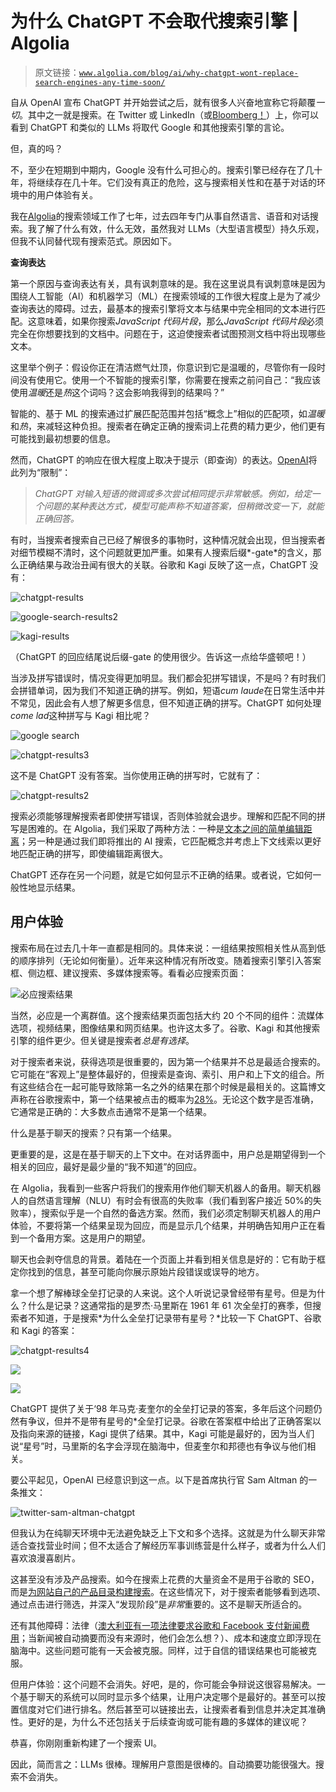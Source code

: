 # 为什么 ChatGPT 不会取代搜索引擎 | Algolia

> 原文链接：[`www.algolia.com/blog/ai/why-chatgpt-wont-replace-search-engines-any-time-soon/`](https://www.algolia.com/blog/ai/why-chatgpt-wont-replace-search-engines-any-time-soon/)

自从 OpenAI 宣布 ChatGPT 并开始尝试之后，就有很多人兴奋地宣称它将颠覆*一切*。其中之一就是搜索。在 Twitter 或 LinkedIn（或[Bloomberg！](https://www.bloomberg.com/opinion/articles/2022-12-07/chatgpt-should-worry-google-and-alphabet-why-search-when-you-can-ask-ai)）上，你可以看到 ChatGPT 和类似的 LLMs 将取代 Google 和其他搜索引擎的言论。

但，真的吗？

不，至少在短期到中期内，Google 没有什么可担心的。搜索引擎已经存在了几十年，将继续存在几十年。它们没有真正的危险，这与搜索相关性和在基于对话的环境中的用户体验有关。

我在[Algolia](https://algolia.com/)的搜索领域工作了七年，过去四年专门从事自然语言、语音和对话搜索。我了解了什么有效，什么无效，虽然我对 LLMs（大型语言模型）持久乐观，但我不认同替代现有搜索范式。原因如下。

**查询表达**

第一个原因与查询表达有关，具有讽刺意味的是。我在这里说具有讽刺意味是因为围绕人工智能（AI）和机器学习（ML）在搜索领域的工作很大程度上是为了减少查询表达的障碍。过去，最基本的搜索引擎将文本与结果中完全相同的文本进行匹配。这意味着，如果你搜索*JavaScript 代码片段*，那么*JavaScript 代码片段*必须完全在你想要找到的文档中。问题在于，这迫使搜索者试图预测文档中将出现哪些文本。

这里举个例子：假设你正在清洁燃气灶顶，你意识到它是温暖的，尽管你有一段时间没有使用它。使用一个不智能的搜索引擎，你需要在搜索之前问自己：“我应该使用*温暖*还是*热*这个词吗？这会影响我得到的结果吗？”

智能的、基于 ML 的搜索通过扩展匹配范围并包括“概念上”相似的匹配项，如*温暖*和*热*，来减轻这种负担。搜索者在确定正确的搜索词上花费的精力更少，他们更有可能找到最初想要的信息。

然而，ChatGPT 的响应在很大程度上取决于提示（即查询）的表达。[OpenAI](https://openai.com/blog/chatgpt/)将此列为“限制”：

> *ChatGPT 对输入短语的微调或多次尝试相同提示非常敏感。例如，给定一个问题的某种表达方式，模型可能声称不知道答案，但稍微改变一下，就能正确回答。*

有时，当搜索者搜索自己已经了解很多的事物时，这种情况就会出现，但当搜索者对细节模糊不清时，这个问题就更加严重。如果有人搜索后缀*-gate*的含义，那么正确结果与政治丑闻有很大的关联。谷歌和 Kagi 反映了这一点，ChatGPT 没有：

![chatgpt-results](img/8e541e94214b4799589ff50b0f866711.png)

![google-search-results2](img/a882db7ed5736f5930010d20eb79f051.png)

![ kagi-results](img/66306b9a9ebca256e26c5c51d0f4794a.png)

（ChatGPT 的回应结尾说后缀-gate 的使用很少。告诉这一点给华盛顿吧！）

当涉及拼写错误时，情况变得更加明显。我们都会犯拼写错误，不是吗？有时我们会拼错单词，因为我们不知道正确的拼写。例如，短语*cum laude*在日常生活中并不常见，因此会有人想了解更多信息，但不知道正确的拼写。ChatGPT 如何处理*come lad*这种拼写与 Kagi 相比呢？

![google search](img/1a904b0d744061fdd2890dcb7672b661.png)

![chatgpt-results3](img/7286c8004b90e50b438f56b7c025bccc.png)

这不是 ChatGPT 没有答案。当你使用正确的拼写时，它就有了：

![chatgpt-results2](img/2d5ba9e517529f3a284d29c5fcd2f745.png)

搜索必须能够理解搜索者即使拼写错误，否则体验就会退步。理解和匹配不同的拼写是困难的。在 Algolia，我们采取了两种方法：一种是[文本之间的简单编辑距离](https://www.algolia.com/doc/guides/managing-results/optimize-search-results/typo-tolerance/)；另一种是通过我们即将推出的 AI 搜索，它匹配概念并考虑上下文线索以更好地匹配正确的拼写，即使编辑距离很大。

ChatGPT 还存在另一个问题，就是它如何显示不正确的结果。或者说，它如何一般性地显示结果。

## [](#user-experience)**用户体验**

搜索布局在过去几十年一直都是相同的。具体来说：一组结果按照相关性从高到低的顺序排列（无论如何衡量）。近年来这种情况有所改变。随着搜索引擎引入答案框、侧边框、建议搜索、多媒体搜索等。看看必应搜索页面：

![必应搜索结果](img/cf6fab62358a0b98bfbe191e53207144.png)

当然，必应是一个离群值。这个搜索结果页面包括大约 20 个不同的组件：流媒体选项，视频结果，图像结果和网页结果。也许这太多了。谷歌、Kagi 和其他搜索引擎的组件更少。但关键是搜索者*总是有选择*。

对于搜索者来说，获得选项是很重要的，因为第一个结果并不总是最适合搜索的。它可能在“客观上”是整体最好的，但搜索是查询、索引、用户和上下文的组合。所有这些结合在一起可能导致除第一名之外的结果在那个时候是最相关的。这篇博文声称在谷歌搜索中，第一个结果被点击的概率为[28%](https://www.sistrix.com/blog/why-almost-everything-you-knew-about-google-ctr-is-no-longer-valid/)。无论这个数字是否准确，它通常是正确的：大多数点击通常不是第一个结果。

什么是基于聊天的搜索？只有第一个结果。

更重要的是，这是在基于聊天的上下文中。在对话界面中，用户总是期望得到一个相关的回应，最好是最少量的“我不知道”的回应。

在 Algolia，我看到一些客户将我们的搜索用作他们聊天机器人的备用。聊天机器人的自然语言理解（NLU）有时会有很高的失败率（我们看到客户接近 50%的失败率），搜索似乎是一个自然的备选方案。然而，我们必须定制聊天机器人的用户体验，不要将第一个结果呈现为回应，而是显示几个结果，并明确告知用户正在看到一个备用方案。这是用户的期望。

聊天也会剥夺信息的背景。着陆在一个页面上并看到相关信息是好的：它有助于框定你找到的信息，甚至可能向你展示原始片段错误或误导的地方。

拿一个想了解棒球全垒打记录的人来说。这个人听说记录曾经带有星号。但是为什么？什么是记录？这通常指的是罗杰·马里斯在 1961 年 61 次全垒打的赛季，但搜索者不知道，于是搜索*为什么全垒打记录带有星号？*比较一下 ChatGPT、谷歌和 Kagi 的答案：

![chatgpt-results4](img/bbd774f2bc203e5b5c7b1d3416be6638.png)

![](img/43e2b2fc6ea509f52c513690aa3670fc.png)

![](img/7262ffc01b6ce06847a48461b35a8fd4.png)

ChatGPT 提供了关于‘98 年马克·麦奎尔的全垒打记录的答案，多年后这个问题仍然有争议，但并不是带有星号的*全垒打记录。谷歌在答案框中给出了正确答案以及指向来源的链接，Kagi 提供了结果。其中，Kagi 可能是最好的，因为当人们说“星号”时，马里斯的名字会浮现在脑海中，但麦奎尔和邦德也有争议与他们相关。

要公平起见，OpenAI 已经意识到这一点。以下是首席执行官 Sam Altman 的一条推文：

![twitter-sam-altman-chatgpt](https://twitter.com/sama/status/1601731503934697472)

但我认为在纯聊天环境中无法避免缺乏上下文和多个选择。这就是为什么聊天非常适合查找营业时间；但不太适合了解经历军事训练营是什么样子，或者为什么人们喜欢浪漫喜剧片。

这甚至没有涉及产品搜索。如今在搜索上花费的大量资金不是用于谷歌的 SEO，而是[为网站自己的产品目录构建搜索](https://www.algolia.com/doc/guides/building-search-ui/what-is-instantsearch/js/)。在这些情况下，对于搜索者能够看到选项、通过点击进行筛选，并深入“发现阶段”是*非常*重要的。这不是聊天所适合的。

还有其他障碍：法律（[澳大利亚有一项法律要求谷歌和 Facebook 支付新闻费用](https://www.reuters.com/technology/australia-says-law-making-facebook-google-pay-news-has-worked-2022-12-02/)；当新闻被自动摘要而没有来源时，他们会怎么想？）、成本和速度立即浮现在脑海中。这些问题可能有一天会被克服。同样，过于自信的错误结果也可能被克服。

但用户体验：这个问题不会消失。好吧，是的，你可能会争辩说这很容易解决。一个基于聊天的系统可以同时显示多个结果，让用户决定哪个是最好的。甚至可以按置信度对它们进行排名。然后甚至可以链接出去，让搜索者看到信息并决定其准确性。更好的是，为什么不还包括关于后续查询或可能有趣的多媒体的建议呢？

恭喜，你刚刚重新构建了一个搜索 UI。

因此，简而言之：LLMs 很棒。理解用户意图是很棒的。自动摘要功能很强大。搜索不会消失。
